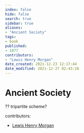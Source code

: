 ```yaml
---
index: false
hide: false
search: true
sidebar: true
aliases:
- "Ancient Society"
tags:
- book
published:
- 1877
contributors:
- "Lewis Henry Morgan"
date_created: 2021-12-23 12:17:44
date_modified: 2021-12-27 02:43:28
---
```


# Ancient Society

?? tripartite scheme?

contributors:

- [Lewis Henry Morgan](Lewis%20Henry%20Morgan)

